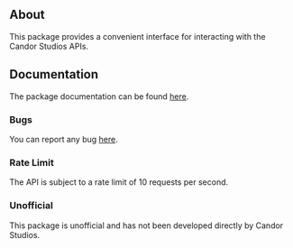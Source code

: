 ## About
This package provides a convenient interface for interacting with the Candor Studios APIs.

## Documentation
The package documentation can be found [here](https://techg2.github.io/candor-rest-sdk/index.html).

### Bugs
You can report any bug [here](https://github.com/TechG2/candor-rest-sdk/issues).

### Rate Limit
The API is subject to a rate limit of 10 requests per second.

### Unofficial
This package is unofficial and has not been developed directly by Candor Studios.
